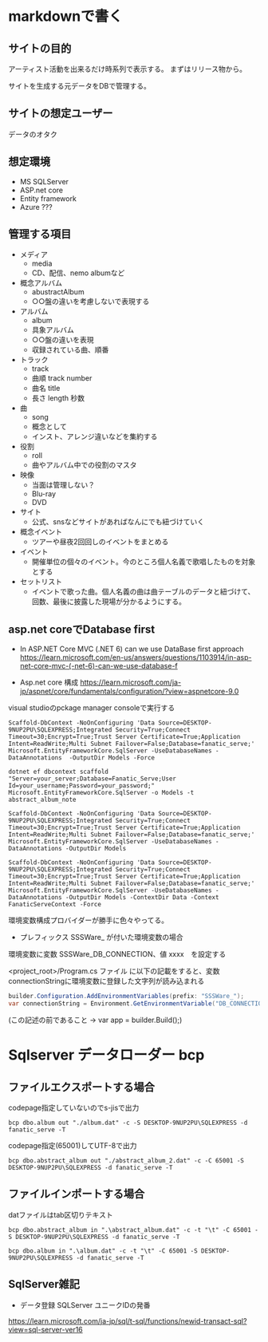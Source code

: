
# markdownで書く

## サイトの目的

アーティスト活動を出来るだけ時系列で表示する。
まずはリリース物から。

サイトを生成する元データをDBで管理する。

## サイトの想定ユーザー

データのオタク

## 想定環境

- MS SQLServer
- ASP.net core
- Entity framework
- Azure ???

## 管理する項目

- メディア
  - media
  - CD、配信、nemo albumなど
- 概念アルバム
  - abustractAlbum
  - ○○盤の違いを考慮しないで表現する
- アルバム
  - album
  - 具象アルバム
  - ○○盤の違いを表現
  - 収録されている曲、順番
- トラック
  - track
  - 曲順 track number
  - 曲名 title
  - 長さ length 秒数
- 曲
  - song
  - 概念として
  - インスト、アレンジ違いなどを集約する
- 役割
  - roll
  - 曲やアルバム中での役割のマスタ
- 映像
  - 当面は管理しない？
  - Blu-ray
  - DVD
- サイト
  - 公式、snsなどサイトがあればなんにでも紐づけていく
- 概念イベント
  - ツアーや昼夜2回回しのイベントをまとめる
- イベント
  - 開催単位の個々のイベント。今のところ個人名義で歌唱したものを対象とする
- セットリスト
  - イベントで歌った曲。個人名義の曲は曲テーブルのデータと紐づけて、回数、最後に披露した現場が分かるようにする。

## asp.net coreでDatabase first

- In ASP.NET Core MVC (.NET 6) can we use DataBase first approach
<https://learn.microsoft.com/en-us/answers/questions/1103914/in-asp-net-core-mvc-(-net-6)-can-we-use-database-f>

- Asp.net core 構成
<https://learn.microsoft.com/ja-jp/aspnet/core/fundamentals/configuration/?view=aspnetcore-9.0>

visual studioのpckage manager consoleで実行する

``` PMC
Scaffold-DbContext -NoOnConfiguring 'Data Source=DESKTOP-9NUP2PU\SQLEXPRESS;Integrated Security=True;Connect Timeout=30;Encrypt=True;Trust Server Certificate=True;Application Intent=ReadWrite;Multi Subnet Failover=False;Database=fanatic_serve;' Microsoft.EntityFrameworkCore.SqlServer -UseDatabaseNames -DataAnnotations  -OutputDir Models -Force
```

``` poweshell 別ver
dotnet ef dbcontext scaffold "Server=your_server;Database=Fanatic_Serve;User Id=your_username;Password=your_password;" Microsoft.EntityFrameworkCore.SqlServer -o Models -t abstract_album_note
```

``` PMC
Scaffold-DbContext -NoOnConfiguring 'Data Source=DESKTOP-9NUP2PU\SQLEXPRESS;Integrated Security=True;Connect Timeout=30;Encrypt=True;Trust Server Certificate=True;Application Intent=ReadWrite;Multi Subnet Failover=False;Database=fanatic_serve;' Microsoft.EntityFrameworkCore.SqlServer -UseDatabaseNames -DataAnnotations -OutputDir Models
```

``` PMC
Scaffold-DbContext -NoOnConfiguring 'Data Source=DESKTOP-9NUP2PU\SQLEXPRESS;Integrated Security=True;Connect Timeout=30;Encrypt=True;Trust Server Certificate=True;Application Intent=ReadWrite;Multi Subnet Failover=False;Database=fanatic_serve;' Microsoft.EntityFrameworkCore.SqlServer -UseDatabaseNames -DataAnnotations -OutputDir Models -ContextDir Data -Context FanaticServeContext -Force
```

環境変数構成プロバイダーが勝手に色々やってる。

- プレフィックス SSSWare_ が付いた環境変数の場合

環境変数に変数 SSSWare_DB_CONNECTION、値 xxxx　を設定する

<project_root>/Program.cs ファイル に以下の記載をすると、変数connectionStringに環境変数に登録した文字列が読み込まれる

``` Program.cs
builder.Configuration.AddEnvironmentVariables(prefix: "SSSWare_");
var connectionString = Environment.GetEnvironmentVariable("DB_CONNECTION");
```

(この記述の前であること →  var app = builder.Build();)

# Sqlserver データローダー bcp

## ファイルエクスポートする場合

codepage指定していないのでs-jisで出力

``` command line
bcp dbo.album out "./album.dat" -c -S DESKTOP-9NUP2PU\SQLEXPRESS -d fanatic_serve -T
```

codepage指定(65001)してUTF-8で出力

``` command line
bcp dbo.abstract_album out "./abstract_album_2.dat" -c -C 65001 -S DESKTOP-9NUP2PU\SQLEXPRESS -d fanatic_serve -T
```

## ファイルインポートする場合

datファイルはtab区切りテキスト

``` command line
bcp dbo.abstract_album in ".\abstract_album.dat" -c -t "\t" -C 65001 -S DESKTOP-9NUP2PU\SQLEXPRESS -d fanatic_serve -T

bcp dbo.album in ".\album.dat" -c -t "\t" -C 65001 -S DESKTOP-9NUP2PU\SQLEXPRESS -d fanatic_serve -T
```

## SqlServer雑記

- データ登録
SQLServer ユニークIDの発番

<https://learn.microsoft.com/ja-jp/sql/t-sql/functions/newid-transact-sql?view=sql-server-ver16>
